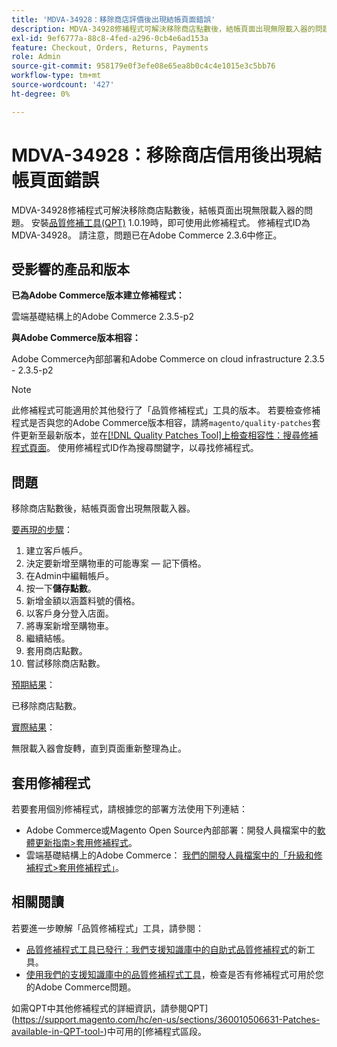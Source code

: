 ```yaml
---
title: 'MDVA-34928：移除商店評價後出現結帳頁面錯誤'
description: MDVA-34928修補程式可解決移除商店點數後，結帳頁面出現無限載入器的問題。 安裝[Quality Patches Tool (QPT)](/help/announcements/adobe-commerce-announcements/magento-quality-patches-released-new-tool-to-self-serve-quality-patches.md) 1.0.19後，即可使用此修補程式。 修補程式ID為MDVA-34928。 請注意，問題已在Adobe Commerce 2.3.6中修正。
exl-id: 9ef6777a-88c8-4fed-a296-0cb4e6ad153a
feature: Checkout, Orders, Returns, Payments
role: Admin
source-git-commit: 958179e0f3efe08e65ea8b0c4c4e1015e3c5bb76
workflow-type: tm+mt
source-wordcount: '427'
ht-degree: 0%

---
```


# MDVA-34928：移除商店信用後出現結帳頁面錯誤

MDVA-34928修補程式可解決移除商店點數後，結帳頁面出現無限載入器的問題。 安裝[品質修補工具(QPT)](/help/announcements/adobe-commerce-announcements/magento-quality-patches-released-new-tool-to-self-serve-quality-patches.md) 1.0.19時，即可使用此修補程式。 修補程式ID為MDVA-34928。 請注意，問題已在Adobe Commerce 2.3.6中修正。

## 受影響的產品和版本

**已為Adobe Commerce版本建立修補程式：**

雲端基礎結構上的Adobe Commerce 2.3.5-p2

**與Adobe Commerce版本相容：**

Adobe Commerce內部部署和Adobe Commerce on cloud infrastructure 2.3.5 - 2.3.5-p2

>[!NOTE]
>
>此修補程式可能適用於其他發行了「品質修補程式」工具的版本。 若要檢查修補程式是否與您的Adobe Commerce版本相容，請將`magento/quality-patches`套件更新至最新版本，並在[[!DNL Quality Patches Tool]上檢查相容性：搜尋修補程式頁面](https://devdocs.magento.com/quality-patches/tool.html#patch-grid)。 使用修補程式ID作為搜尋關鍵字，以尋找修補程式。

## 問題

移除商店點數後，結帳頁面會出現無限載入器。

<u>要再現的步驟</u>：

1. 建立客戶帳戶。
1. 決定要新增至購物車的可能專案 — 記下價格。
1. 在Admin中編輯帳戶。
1. 按一下&#x200B;**儲存點數**。
1. 新增金額以涵蓋料號的價格。
1. 以客戶身分登入店面。
1. 將專案新增至購物車。
1. 繼續結帳。
1. 套用商店點數。
1. 嘗試移除商店點數。

<u>預期結果</u>：

已移除商店點數。

<u>實際結果</u>：

無限載入器會旋轉，直到頁面重新整理為止。

## 套用修補程式

若要套用個別修補程式，請根據您的部署方法使用下列連結：

* Adobe Commerce或Magento Open Source內部部署：開發人員檔案中的[軟體更新指南>套用修補程式](https://devdocs.magento.com/guides/v2.4/comp-mgr/patching/mqp.html)。
* 雲端基礎結構上的Adobe Commerce： [我們的開發人員檔案中的「升級和修補程式>套用修補程式」](https://devdocs.magento.com/cloud/project/project-patch.html)。

## 相關閱讀

若要進一步瞭解「品質修補程式」工具，請參閱：

* [品質修補程式工具已發行：我們支援知識庫中的自助式品質修補程式](/help/announcements/adobe-commerce-announcements/magento-quality-patches-released-new-tool-to-self-serve-quality-patches.md)的新工具。
* [使用我們的支援知識庫中的品質修補程式工具](/help/support-tools/patches-available-in-qpt-tool/check-patch-for-magento-issue-with-magento-quality-patches.md)，檢查是否有修補程式可用於您的Adobe Commerce問題。

如需QPT中其他修補程式的詳細資訊，請參閱QPT](https://support.magento.com/hc/en-us/sections/360010506631-Patches-available-in-QPT-tool-)中可用的[修補程式區段。

